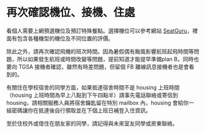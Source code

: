 # 再次確認機位、接機、住處

看個人需要上網預選機位及預訂特殊餐點。選擇機位可以參考網站 [SeatGuru](http://www.seatguru.com/)，裡面有包含各種機型的機位及不同位置的評價。

除此之外，請再次確認飛機的班次時間。因為暑假偶有颱風影響航班起飛時間等問題，所以如果發生航班或時間改變等問題，提前知道才能提早準備plan B，同時也要向 TGSA 接機者確認，雖然有時差問題，但留個 FB 離線訊息接機者也是會看到的。

有關住在學校宿舍的同學方面，如果抵達宿舍時間不是 housing 上班時間（housing 上班時間為早上八點到下午四點半）請事先電話聯絡或寄信到 housing，請相關服務人員將宿舍鑰匙留在特別 mailbox 內，housing 會給你一組密碼讓你在抵達後自行領取並在下個上班日補登入住資訊。

至於住校外或借住在朋友家的同學，請記得與未來室友同學或房東聯絡。

